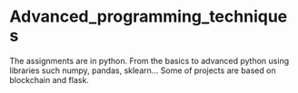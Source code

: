# Advanced_programming_techniques

The assignments are in python. From the basics to advanced python using libraries such numpy, pandas, sklearn...
Some of projects are based on blockchain and flask.

